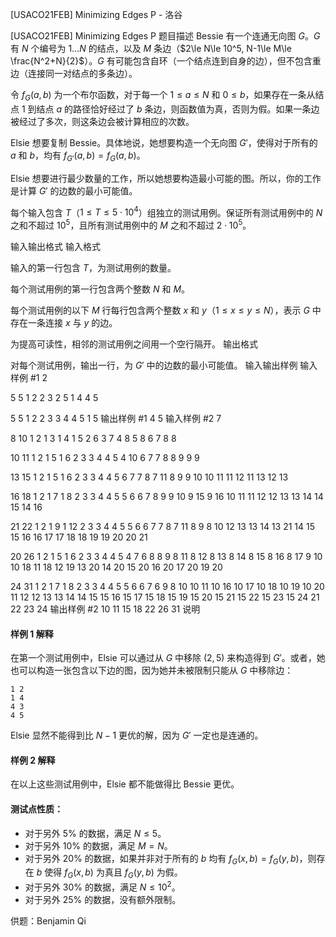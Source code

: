 



[USACO21FEB] Minimizing Edges P - 洛谷














[USACO21FEB] Minimizing Edges P
题目描述
Bessie 有一个连通无向图 $G$。$G$ 有 $N$ 个编号为 $1\ldots N$ 的结点，以及 $M$ 条边（$2\le N\le 10^5, N-1\le M\le \frac{N^2+N}{2}$）。$G$ 有可能包含自环（一个结点连到自身的边），但不包含重边（连接同一对结点的多条边）。

令 $f_G(a,b)$ 为一个布尔函数，对于每一个 $1\le a\le N$ 和 $0\le b$，如果存在一条从结点 $1$ 到结点 $a$ 的路径恰好经过了 $b$ 条边，则函数值为真，否则为假。如果一条边被经过了多次，则这条边会被计算相应的次数。

Elsie 想要复制 Bessie。具体地说，她想要构造一个无向图 $G'$，使得对于所有的 $a$ 和 $b$，均有 $f_{G'}(a,b)=f_G(a,b)$。

Elsie 想要进行最少数量的工作，所以她想要构造最小可能的图。所以，你的工作是计算 $G'$ 的边数的最小可能值。

每个输入包含 $T$（$1\le T\le 5\cdot 10^4$）组独立的测试用例。保证所有测试用例中的 $N$ 之和不超过 $10^5$，且所有测试用例中的 $M$ 之和不超过 $2\cdot 10^5$。

输入输出格式
输入格式

输入的第一行包含 $T$，为测试用例的数量。

每个测试用例的第一行包含两个整数 $N$ 和 $M$。

每个测试用例的以下 $M$ 行每行包含两个整数 $x$ 和 $y$（$1\le x\le y\le N$），表示 $G$ 中存在一条连接 $x$ 与 $y$ 的边。

为提高可读性，相邻的测试用例之间用一个空行隔开。
输出格式

对每个测试用例，输出一行，为 $G'$ 中的边数的最小可能值。
输入输出样例
输入样例 #1
2

5 5
1 2
2 3
2 5
1 4
4 5

5 5
1 2
2 3
3 4
4 5
1 5
输出样例 #1
4
5
输入样例 #2
7

8 10
1 2
1 3
1 4
1 5
2 6
3 7
4 8
5 8
6 7
8 8

10 11
1 2
1 5
1 6
2 3
3 4
4 5
4 10
6 7
7 8
8 9
9 9

13 15
1 2
1 5
1 6
2 3
3 4
4 5
6 7
7 8
7 11
8 9
9 10
10 11
11 12
11 13
12 13

16 18
1 2
1 7
1 8
2 3
3 4
4 5
5 6
6 7
8 9
9 10
9 15
9 16
10 11
11 12
12 13
13 14
14 15
14 16

21 22
1 2
1 9
1 12
2 3
3 4
4 5
5 6
6 7
7 8
7 11
8 9
8 10
12 13
13 14
13 21
14 15
15 16
16 17
17 18
18 19
19 20
20 21

20 26
1 2
1 5
1 6
2 3
3 4
4 5
4 7
6 8
8 9
8 11
8 12
8 13
8 14
8 15
8 16
8 17
9 10
10 18
11 18
12 19
13 20
14 20
15 20
16 20
17 20
19 20

24 31
1 2
1 7
1 8
2 3
3 4
4 5
5 6
6 7
6 9
8 10
10 11
10 16
10 17
10 18
10 19
10 20
11 12
12 13
13 14
14 15
15 16
15 17
15 18
15 19
15 20
15 21
15 22
15 23
15 24
21 22
23 24
输出样例 #2
10
11
15
18
22
26
31
说明
#### 样例 1 解释

在第一个测试用例中，Elsie 可以通过从 $G$ 中移除 $(2,5)$ 来构造得到 $G'$。或者，她也可以构造一张包含以下边的图，因为她并未被限制只能从 $G$ 中移除边：

```
1 2
1 4
4 3
4 5
```

Elsie 显然不能得到比 $N-1$ 更优的解，因为 $G'$ 一定也是连通的。

#### 样例 2 解释

在以上这些测试用例中，Elsie 都不能做得比 Bessie 更优。

#### 测试点性质：

 - 对于另外 $5\%$ 的数据，满足 $N\le 5$。
 - 对于另外 $10\%$ 的数据，满足 $M=N$。
 - 对于另外 $20\%$ 的数据，如果并非对于所有的 $b$ 均有 $f_G(x,b)=f_G(y,b)$，则存在 $b$ 使得 $f_G(x,b)$ 为真且 $f_G(y,b)$ 为假。
 - 对于另外 $30\%$ 的数据，满足 $N\le 10^2$。   
 - 对于另外 $25\%$ 的数据，没有额外限制。

供题：Benjamin Qi






